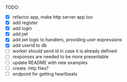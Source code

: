 
TODO: 
-[x] refactor app, make http server app too
-[x] add register
-[x] add login
-[x] add jwt
-[x] add jwt logic to handlers, providing user expressions
-[x] add userid to db
-[ ] worker should send id in case it is already defined
-[ ] responses are needed to be more presentable
-[ ] update README with new examples
-[ ] create .http files?
-[ ] endpoint for getting heartbeats